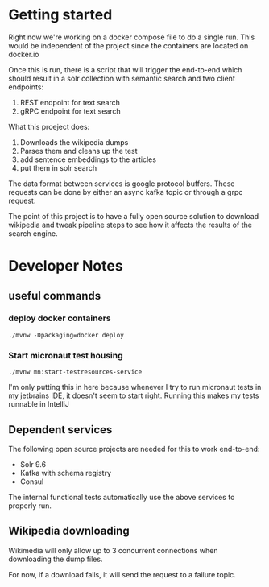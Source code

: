 # Getting started
Right now we're working on a docker compose file to do a single run.  This would be independent of the project since the containers are located on docker.io

Once this is run, there is a script that will trigger the end-to-end which should result in a solr collection with semantic search and two client endpoints:

1. REST endpoint for text search 
2. gRPC endpoint for text search

What this proeject does:
1) Downloads the wikipedia dumps
2) Parses them and cleans up the test
3) add sentence embeddings to the articles
4) put them in solr search


The data format between services is google protocol buffers.  These requests can be done by either an async kafka topic or through a grpc request.

The point of this project is to have a fully open source solution to download wikipedia and tweak pipeline steps to see how it affects the results of the search engine.


# Developer Notes
## useful commands
### deploy docker containers
`./mvnw -Dpackaging=docker deploy`
### Start micronaut test housing
`./mvnw mn:start-testresources-service`

I'm only putting this in here because whenever I try to run micronaut tests in my jetbrains IDE, it doesn't seem to start right.  Running this makes my tests runnable in IntelliJ

## Dependent services
The following open source projects are needed for this to work end-to-end:
* Solr 9.6
* Kafka with schema registry
* Consul

The internal functional tests automatically use the above services to properly run.

## Wikipedia downloading
Wikimedia will only allow up to 3 concurrent connections when downloading the dump files.

For now, if a download fails, it will send the request to a failure topic.



